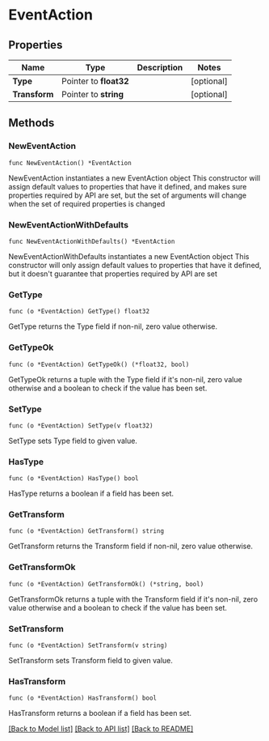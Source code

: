 # EventAction

## Properties

Name | Type | Description | Notes
------------ | ------------- | ------------- | -------------
**Type** | Pointer to **float32** |  | [optional] 
**Transform** | Pointer to **string** |  | [optional] 

## Methods

### NewEventAction

`func NewEventAction() *EventAction`

NewEventAction instantiates a new EventAction object
This constructor will assign default values to properties that have it defined,
and makes sure properties required by API are set, but the set of arguments
will change when the set of required properties is changed

### NewEventActionWithDefaults

`func NewEventActionWithDefaults() *EventAction`

NewEventActionWithDefaults instantiates a new EventAction object
This constructor will only assign default values to properties that have it defined,
but it doesn't guarantee that properties required by API are set

### GetType

`func (o *EventAction) GetType() float32`

GetType returns the Type field if non-nil, zero value otherwise.

### GetTypeOk

`func (o *EventAction) GetTypeOk() (*float32, bool)`

GetTypeOk returns a tuple with the Type field if it's non-nil, zero value otherwise
and a boolean to check if the value has been set.

### SetType

`func (o *EventAction) SetType(v float32)`

SetType sets Type field to given value.

### HasType

`func (o *EventAction) HasType() bool`

HasType returns a boolean if a field has been set.

### GetTransform

`func (o *EventAction) GetTransform() string`

GetTransform returns the Transform field if non-nil, zero value otherwise.

### GetTransformOk

`func (o *EventAction) GetTransformOk() (*string, bool)`

GetTransformOk returns a tuple with the Transform field if it's non-nil, zero value otherwise
and a boolean to check if the value has been set.

### SetTransform

`func (o *EventAction) SetTransform(v string)`

SetTransform sets Transform field to given value.

### HasTransform

`func (o *EventAction) HasTransform() bool`

HasTransform returns a boolean if a field has been set.


[[Back to Model list]](../README.md#documentation-for-models) [[Back to API list]](../README.md#documentation-for-api-endpoints) [[Back to README]](../README.md)


